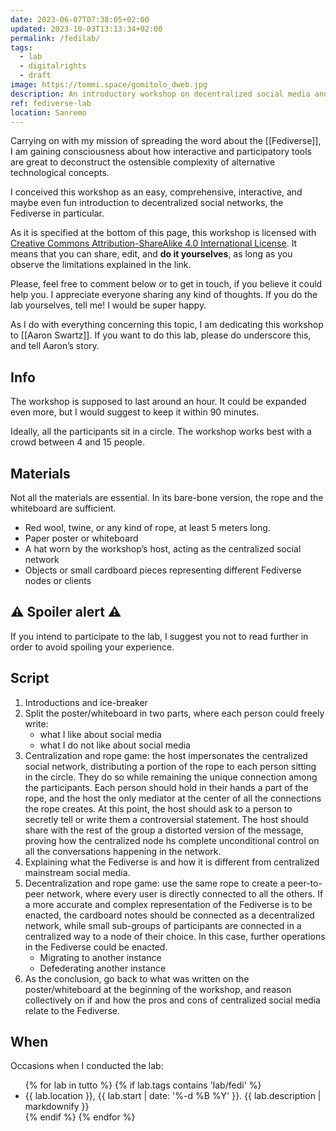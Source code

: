 ```yaml
---
date: 2023-06-07T07:38:05+02:00
updated: 2023-10-03T13:13:34+02:00
permalink: /fedilab/
tags:
  - lab
  - digitalrights
  - draft
image: https://tommi.space/gomitolo_dweb.jpg
description: An introductory workshop on decentralized social media and the Fediverse
ref: fediverse-lab
location: Sanremo
---
```

Carrying on with my mission of spreading the word about the [[Fediverse]], I am gaining consciousness about how interactive and participatory tools are great to deconstruct the ostensible complexity of alternative technological concepts.

I conceived this workshop as an easy, comprehensive, interactive, and maybe even fun introduction to decentralized social networks, the Fediverse in particular.

<div class='yellow box'>
	<p>As it is specified at the bottom of this page, this workshop is licensed with <a href='https://creativecommons.org/licenses/by-sa/4.0'>Creative Commons Attribution-ShareAlike 4.0 International License</a>. It means that you can share, edit, and <strong>do it yourselves</strong>, as long as you observe the limitations explained in the link.</p>
	<p>Please, feel free to comment below or to get in touch, if you believe it could help you. I appreciate everyone sharing any kind of thoughts. If you do the lab yourselves, tell me! I would be super happy.</p>
</div>

As I do with everything concerning this topic, I am dedicating this workshop to [[Aaron Swartz]]. If you want to do this lab, please do underscore this, and tell Aaron’s story.

## Info

The workshop is supposed to last around an hour. It could be expanded even more, but I would suggest to keep it within 90 minutes.

Ideally, all the participants sit in a circle. The workshop works best with a crowd between 4 and 15 people.

## Materials

Not all the materials are essential. In its bare-bone version, the rope and the whiteboard are sufficient.

- Red wool, twine, or any kind of rope, at least 5 meters long.
- Paper poster or whiteboard
- A hat worn by the workshop’s host, acting as the centralized social network
- Objects or small cardboard pieces representing different Fediverse nodes or clients

<div class='red box'>
	<h2>⚠️ Spoiler alert ⚠️</h2>
	<p>If you intend to participate to the lab, I suggest you not to read further in order to avoid spoiling your experience.</p>
</div>

## Script

1. Introductions and ice-breaker
2. Split the poster/whiteboard in two parts, where each person could freely write:
	- what I like about social media
	- what I do not like about social media
3. Centralization and rope game: the host impersonates the centralized social network, distributing a portion of the rope to each person sitting in the circle. They do so while remaining the unique connection among the participants. Each person should hold in their hands a part of the rope, and the host the only mediator at the center of all the connections the rope creates. At this point, the host should ask to a person to secretly tell or write them a controversial statement. The host should share with the rest of the group a distorted version of the message, proving how the centralized node hs complete unconditional control on all the conversations happening in the network.
4. Explaining what the Fediverse is and how it is different from centralized mainstream social media.
5. Decentralization and rope game: use the same rope to create a peer-to-peer network, where every user is directly connected to all the others. If a more accurate and complex representation of the Fediverse is to be enacted, the cardboard notes should be connected as a decentralized network, while small sub-groups of participants are connected in a centralized way to a node of their choice. In this case, further operations in the Fediverse could be enacted.
	- Migrating to another instance
	- Defederating another instance
6. As the conclusion, go back to what was written on the poster/whiteboard at the beginning of the workshop, and reason collectively on if and how the pros and cons of centralized social media relate to the Fediverse.

## When

Occasions when I conducted the lab:

<ul>{% for lab in tutto %}
	{% if lab.tags contains 'lab/fedi' %}
		<li>{{ lab.location }}, <time datetime='{{ lab.start | date: '%Y-%m-%dT%H:%M:%S%:z' }}'>{{ lab.start | date: '%-d %B %Y' }}</time>. {{ lab.description | markdownify }}</li>
	{% endif %}
{% endfor %}</ul>
